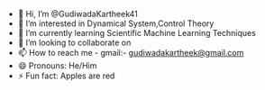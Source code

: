 - 👋 Hi, I’m @GudiwadaKartheek41
- 👀 I’m interested in Dynamical System,Control Theory
- 🌱 I’m currently learning Scientific Machine Learning Techniques
- 💞️ I’m looking to collaborate on 
- 📫 How to reach me - gmail:- gudiwadakartheek@gmail.com
- 😄 Pronouns: He/Him
- ⚡ Fun fact: Apples are red

<!---
GudiwadaKartheek41/GudiwadaKartheek41 is a ✨ special ✨ repository because its `README.md` (this file) appears on your GitHub profile.
You can click the Preview link to take a look at your changes.
--->
